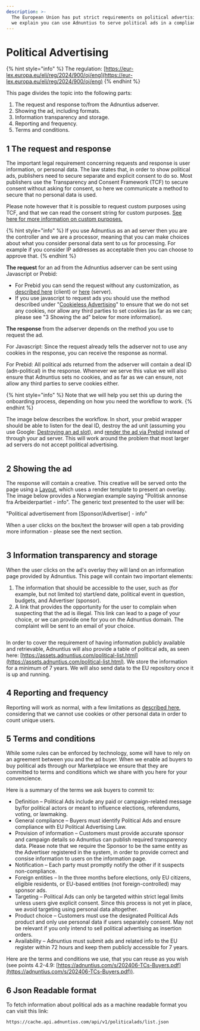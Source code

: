 ```yaml
---
description: >-
  The European Union has put strict requirements on political advertising. Here
  we explain you can use Adnuntius to serve political ads in a compliant manner.
---
```


# Political Advertising

{% hint style="info" %}
The regulation: [https://eur-lex.europa.eu/eli/reg/2024/900/oj/eng](https://eur-lex.europa.eu/eli/reg/2024/900/oj/eng)
{% endhint %}

This page divides the topic into the following parts:&#x20;

1. The request and response to/from the Adnuntius adserver.
2. Showing the ad, including formats.&#x20;
3. Information transparency and storage.
4. Reporting and frequency.
5. Terms and conditions.

## 1 The request and response

The important legal requirement concerning requests and response is user information, or personal data. The law states that, in order to show political ads, publishers need to secure separate and explicit consent to do so. Most publishers use the Transparency and Consent Framework (TCF) to secure consent without asking for consent, so here we communicate a method to secure that no personal data is used.&#x20;

Please note however that it is possible to request custom purposes using TCF, and that we can read the consent string for custom purposes. [See here for more information on custom purposes.](https://github.com/InteractiveAdvertisingBureau/GDPR-Transparency-and-Consent-Framework/blob/master/TCFv2/IAB%20Tech%20Lab%20-%20CMP%20API%20v2.md)

{% hint style="info" %}
If you use Adnuntius as an ad server then you are the controller and we are a processor, meaning that you  can make choices about what you consider personal data sent to us for processing. For example if you consider IP addresses as acceptable then you can choose to approve that.
{% endhint %}

**The request** for an ad from the Adnuntius adserver can be sent using Javascript or Prebid:&#x20;

* For Prebid you can send the request without any customization, as [described here](https://docs.prebid.org/dev-docs/bidders/adnuntius) (client) or [here](../adnuntius-advertising/requesting-ads/prebid-server.md) (server).&#x20;
* If you use javascript to request ads you should use the method described under "[Cookieless Advertising](../adnuntius-advertising/requesting-ads/cookieless-advertising.md)" to ensure that we do not set any cookies, nor allow any third parties to set cookies (as far as we can; please see "3 Showing the ad" below for more information).&#x20;

**The response** from the adserver depends on the method you use to request the ad.&#x20;

For Javascript: Since the request already tells the adserver not to use any cookies in the response, you can receive the response as normal.&#x20;

For Prebid: All political ads returned from the adserver will contain a deal ID (adn-political) in the response. Whenever we serve this value we will also ensure that Adnuntius sets no cookies, and as far as we can ensure, not allow any third parties to serve cookies either.&#x20;

{% hint style="info" %}
Note that we will help you set this up during the onboarding process, depending on how you need the workflow to work.
{% endhint %}

The image below describes the workflow. In short, your prebid wrapper should be able to listen for the deal ID, destroy the ad unit (assuming you use Google: [Destroying an ad slot](https://developers.google.com/publisher-tag/reference#googletag.destroySlots)), and [render the ad via Prebid](https://docs.prebid.org/dev-docs/publisher-api-reference/renderAd.html) instead of through your ad server. This will work around the problem that most larger ad servers do not accept political advertising.&#x20;

<figure><img src="../.gitbook/assets/Political ads workflow prebid.png" alt=""><figcaption></figcaption></figure>

## 2 Showing the ad

The response will contain a creative. This creative will be served onto the page using a [Layout](../adnuntius-advertising/admin-ui/design/layouts.md), which uses a render template to present an overlay. The image below provides a Norwegian example saying "Politisk annonse fra Arbeiderpartiet - info". The generic text presented to the user will be:&#x20;

"Political advertisement from \[Sponsor/Advertiser] - info"

When a user clicks on the box/text the browser will open a tab providing more information - please see the next section.&#x20;

<figure><img src="../.gitbook/assets/202508 Political Ad Example.png" alt=""><figcaption></figcaption></figure>

## 3 Information transparency and storage

When the user clicks on the ad's overlay they will land on an information page provided by Adnuntius. This page will contain two important elements:&#x20;

1. The information that should be accessible to the user, such as (for example, but not limited to) start/end date, political event in question, budgets, and Advertiser (sponsor).&#x20;
2. A link that provides the opportunity for the user to complain when suspecting that the ad is illegal. This link can lead to a page of your choice, or we can provide one for you on the Adnuntius domain. The complaint will be sent to an email of your choice.&#x20;

<figure><img src="../.gitbook/assets/202508 Political Ad Info Page.png" alt=""><figcaption></figcaption></figure>

In order to cover the requirement of having information publicly available and retrievable, Adnuntius will also provide a table of political ads, as seen here: [https://assets.adnuntius.com/political-list.html](https://assets.adnuntius.com/political-list.html). We store the information for a minimum of 7 years. We will also send data to the EU repository once it is up and running.

## 4 Reporting and frequency

Reporting will work as normal, with a few limitations as [described here](../adnuntius-advertising/requesting-ads/cookieless-advertising.md#what-we-cant-do-when-a-dvertising-anonymously), considering that we cannot use cookies or other personal data in order to count unique users.&#x20;

## 5 Terms and conditions

While some rules can be enforced by technology, some will have to rely on an agreement between you and the ad buyer. When we enable ad buyers to buy political ads through our Marketplace we ensure that they are committed to terms and conditions which we share with you here for your convencience.&#x20;

Here is a summary of the terms we ask buyers to commit to:&#x20;

* Definition – Political Ads include any paid or campaign-related message by/for political actors or meant to influence elections, referendums, voting, or lawmaking.
* General compliance – Buyers must identify Political Ads and ensure compliance with EU Political Advertising Law.
* Provision of information – Customers must provide accurate sponsor and campaign details so Adnuntius can publish required transparency data. Please note that we require the Sponsor to be the same entity as the Advertiser registered in the system, in order to provide correct and consise information to users on the information page.&#x20;
* Notification – Each party must promptly notify the other if it suspects non-compliance.
* Foreign entities – In the three months before elections, only EU citizens, eligible residents, or EU-based entities (not foreign-controlled) may sponsor ads.
* Targeting – Political Ads can only be targeted within strict legal limits unless users give explicit consent. Since this process is not yet in place, we avoid targeting using personal data altogether.
* Product choice – Customers must use the designated Political Ads product and only use personal data if users separately consent. May not be relevant if you only intend to sell political advertising as insertion orders.
* Availability – Adnuntius must submit ads and related info to the EU register within 72 hours and keep them publicly accessible for 7 years.

Here are the terms and conditions we use, that you can reuse as you wish (see points 4.2-4.9: [https://adnuntius.com/s/202406-TCs-Buyers.pdf](https://adnuntius.com/s/202406-TCs-Buyers.pdf)).

## 6 Json Readable format

To fetch information about political ads as a machine readable format you can visit this link:

```
https://cache.api.adnuntius.com/api/v1/politicalads/list.json
```
